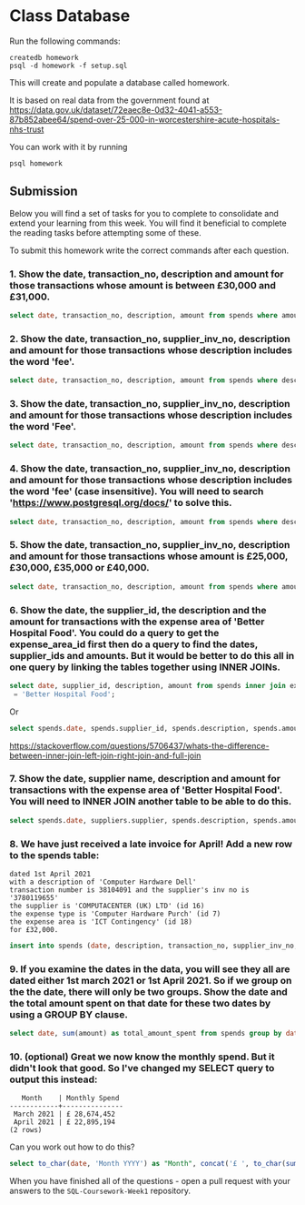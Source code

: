 # Class Database

Run the following commands:

```
createdb homework
psql -d homework -f setup.sql
```

This will create and populate a database called homework.

It is based on real data from the government found at
https://data.gov.uk/dataset/72eaec8e-0d32-4041-a553-87b852abee64/spend-over-25-000-in-worcestershire-acute-hospitals-nhs-trust

You can work with it by running

```
psql homework
```

## Submission

Below you will find a set of tasks for you to complete to consolidate and extend your learning from this week. You will find it beneficial to complete the reading tasks before attempting some of these.

To submit this homework write the correct commands after each question.

### 1. Show the date, transaction_no, description and amount for those transactions whose amount is between £30,000 and £31,000.

```sql
select date, transaction_no, description, amount from spends where amount between 30000 and 31000;
```

### 2. Show the date, transaction_no, supplier_inv_no, description and amount for those transactions whose description includes the word 'fee'.

```sql
select date, transaction_no, description, amount from spends where desciption like '%fee%';
```

### 3. Show the date, transaction_no, supplier_inv_no, description and amount for those transactions whose description includes the word 'Fee'.

```sql
select date, transaction_no, description, amount from spends where description like '%Fee%';
```

### 4. Show the date, transaction_no, supplier_inv_no, description and amount for those transactions whose description includes the word 'fee' (case insensitive). You will need to search 'https://www.postgresql.org/docs/' to solve this.

```sql
select date, transaction_no, description, amount from spends where description ilike '%Fee%';
```

### 5. Show the date, transaction_no, supplier_inv_no, description and amount for those transactions whose amount is £25,000, £30,000, £35,000 or £40,000.

```sql
select date, transaction_no, description, amount from spends where amount in (25000, 30000, 35000, 40000);
```

### 6. Show the date, the supplier_id, the description and the amount for transactions with the expense area of 'Better Hospital Food'. You could do a query to get the expense_area_id first then do a query to find the dates, supplier_ids and amounts. But it would be better to do this all in one query by linking the tables together using INNER JOINs.

```sql
select date, supplier_id, description, amount from spends inner join expense_areas on spends.expense_area_id = expense_areas.id where expense_area
 = 'Better Hospital Food';
```

Or

```sql
select spends.date, spends.supplier_id, spends.description, spends.amount from spends inner join expense_areas on spends.expense_area_id = expense_areas.id where expense_area = 'Better Hospital Food';
```

https://stackoverflow.com/questions/5706437/whats-the-difference-between-inner-join-left-join-right-join-and-full-join

### 7. Show the date, supplier name, description and amount for transactions with the expense area of 'Better Hospital Food'. You will need to INNER JOIN another table to be able to do this.

```sql
select spends.date, suppliers.supplier, spends.description, spends.amount from spends inner join suppliers on spends.supplier_id = suppliers.id inner join expense_areas on spends.expense_area_id = expense_areas.id where expense_area = 'Better Hospital Food';
```

### 8. We have just received a late invoice for April! Add a new row to the spends table:

    dated 1st April 2021
    with a description of 'Computer Hardware Dell'
    transaction number is 38104091 and the supplier's inv no is '3780119655'
    the supplier is 'COMPUTACENTER (UK) LTD' (id 16)
    the expense type is 'Computer Hardware Purch' (id 7)
    the expense area is 'ICT Contingency' (id 18)
    for £32,000.

```sql
insert into spends (date, description, transaction_no, supplier_inv_no, supplier_id, expense_type_id, expense_area_id, amount) values ('2021-04-01', 'Computer Hardware Dell', 38104091, '3780119655', 16, 7, 18, 32000);
```

### 9. If you examine the dates in the data, you will see they all are dated either 1st march 2021 or 1st April 2021. So if we group on the the date, there will only be two groups. Show the date and the total amount spent on that date for these two dates by using a GROUP BY clause.

```sql
select date, sum(amount) as total_amount_spent from spends group by date;
```

### 10. (optional) Great we now know the monthly spend. But it didn't look that good. So I've changed my SELECT query to output this instead:

```
   Month    | Monthly Spend
------------+---------------
 March 2021 | £ 28,674,452
 April 2021 | £ 22,895,194
(2 rows)
```

Can you work out how to do this?

```sql
select to_char(date, 'Month YYYY') as "Month", concat('£ ', to_char(sum(amount), '999,999,999')) as "Monthly Spend" from spends group by date;
```

When you have finished all of the questions - open a pull request with your answers to the `SQL-Coursework-Week1` repository.
